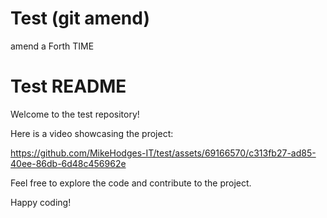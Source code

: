 # Test (git amend)
  amend a Forth TIME 
# Test README

Welcome to the test repository! 

Here is a video showcasing the project:

https://github.com/MikeHodges-IT/test/assets/69166570/c313fb27-ad85-40ee-86db-6d48c456962e

Feel free to explore the code and contribute to the project.

Happy coding!



